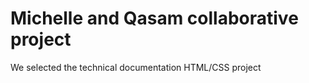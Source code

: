 # Michelle and Qasam collaborative project
  We selected the technical documentation HTML/CSS project